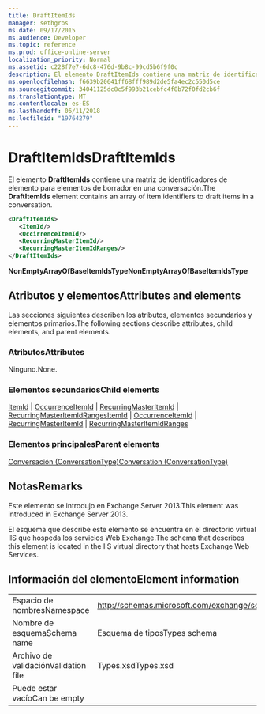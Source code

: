 ```yaml
---
title: DraftItemIds
manager: sethgros
ms.date: 09/17/2015
ms.audience: Developer
ms.topic: reference
ms.prod: office-online-server
localization_priority: Normal
ms.assetid: c228f7e7-6dc8-476d-9b8c-99cd5b6f9f0c
description: El elemento DraftItemIds contiene una matriz de identificadores de elemento para elementos de borrador en una conversación.
ms.openlocfilehash: f6639b20641ff68fff989d2de5fa4ec2c550d5ce
ms.sourcegitcommit: 34041125dc8c5f993b21cebfc4f8b72f0fd2cb6f
ms.translationtype: MT
ms.contentlocale: es-ES
ms.lasthandoff: 06/11/2018
ms.locfileid: "19764279"
---
```

# <a name="draftitemids"></a><span data-ttu-id="5f180-103">DraftItemIds</span><span class="sxs-lookup"><span data-stu-id="5f180-103">DraftItemIds</span></span>

<span data-ttu-id="5f180-104">El elemento **DraftItemIds** contiene una matriz de identificadores de elemento para elementos de borrador en una conversación.</span><span class="sxs-lookup"><span data-stu-id="5f180-104">The **DraftItemIds** element contains an array of item identifiers to draft items in a conversation.</span></span> 
  
```XML
<DraftItemIds>
   <ItemId/>
   <OccirrenceItemId/>
   <RecurringMasterItemId/>
   <RecurringMasterItemIdRanges/>
</DraftItemIds>
```

 <span data-ttu-id="5f180-105">**NonEmptyArrayOfBaseItemIdsType**</span><span class="sxs-lookup"><span data-stu-id="5f180-105">**NonEmptyArrayOfBaseItemIdsType**</span></span>
## <a name="attributes-and-elements"></a><span data-ttu-id="5f180-106">Atributos y elementos</span><span class="sxs-lookup"><span data-stu-id="5f180-106">Attributes and elements</span></span>

<span data-ttu-id="5f180-107">Las secciones siguientes describen los atributos, elementos secundarios y elementos primarios.</span><span class="sxs-lookup"><span data-stu-id="5f180-107">The following sections describe attributes, child elements, and parent elements.</span></span>
  
### <a name="attributes"></a><span data-ttu-id="5f180-108">Atributos</span><span class="sxs-lookup"><span data-stu-id="5f180-108">Attributes</span></span>

<span data-ttu-id="5f180-109">Ninguno.</span><span class="sxs-lookup"><span data-stu-id="5f180-109">None.</span></span>
  
### <a name="child-elements"></a><span data-ttu-id="5f180-110">Elementos secundarios</span><span class="sxs-lookup"><span data-stu-id="5f180-110">Child elements</span></span>

<span data-ttu-id="5f180-111">[ItemId](itemid.md) | [OccurrenceItemId](occurrenceitemid.md) | [RecurringMasterItemId](recurringmasteritemid.md) | [RecurringMasterItemIdRanges](recurringmasteritemidranges.md)</span><span class="sxs-lookup"><span data-stu-id="5f180-111">[ItemId](itemid.md) | [OccurrenceItemId](occurrenceitemid.md) | [RecurringMasterItemId](recurringmasteritemid.md) | [RecurringMasterItemIdRanges](recurringmasteritemidranges.md)</span></span>
  
### <a name="parent-elements"></a><span data-ttu-id="5f180-112">Elementos principales</span><span class="sxs-lookup"><span data-stu-id="5f180-112">Parent elements</span></span>

[<span data-ttu-id="5f180-113">Conversación (ConversationType)</span><span class="sxs-lookup"><span data-stu-id="5f180-113">Conversation (ConversationType)</span></span>](conversation-conversationtype.md)
  
## <a name="remarks"></a><span data-ttu-id="5f180-114">Notas</span><span class="sxs-lookup"><span data-stu-id="5f180-114">Remarks</span></span>

<span data-ttu-id="5f180-115">Este elemento se introdujo en Exchange Server 2013.</span><span class="sxs-lookup"><span data-stu-id="5f180-115">This element was introduced in Exchange Server 2013.</span></span>
  
<span data-ttu-id="5f180-116">El esquema que describe este elemento se encuentra en el directorio virtual IIS que hospeda los servicios Web Exchange.</span><span class="sxs-lookup"><span data-stu-id="5f180-116">The schema that describes this element is located in the IIS virtual directory that hosts Exchange Web Services.</span></span>
  
## <a name="element-information"></a><span data-ttu-id="5f180-117">Información del elemento</span><span class="sxs-lookup"><span data-stu-id="5f180-117">Element information</span></span>

|||
|:-----|:-----|
|<span data-ttu-id="5f180-118">Espacio de nombres</span><span class="sxs-lookup"><span data-stu-id="5f180-118">Namespace</span></span>  <br/> |http://schemas.microsoft.com/exchange/services/2006/types  <br/> |
|<span data-ttu-id="5f180-119">Nombre de esquema</span><span class="sxs-lookup"><span data-stu-id="5f180-119">Schema name</span></span>  <br/> |<span data-ttu-id="5f180-120">Esquema de tipos</span><span class="sxs-lookup"><span data-stu-id="5f180-120">Types schema</span></span>  <br/> |
|<span data-ttu-id="5f180-121">Archivo de validación</span><span class="sxs-lookup"><span data-stu-id="5f180-121">Validation file</span></span>  <br/> |<span data-ttu-id="5f180-122">Types.xsd</span><span class="sxs-lookup"><span data-stu-id="5f180-122">Types.xsd</span></span>  <br/> |
|<span data-ttu-id="5f180-123">Puede estar vacío</span><span class="sxs-lookup"><span data-stu-id="5f180-123">Can be empty</span></span>  <br/> ||
   

